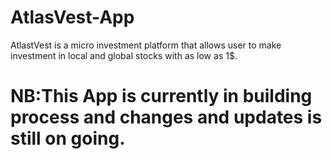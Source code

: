 # AtlasVest-App
AtlastVest is a micro investment platform that allows user to make investment in local and global stocks with as low as 1$. 
# NB:This App is currently in building process and changes and updates is still on going.
